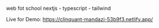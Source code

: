 web fot school nextjs - typescript - tailwind 

Live for Demo:
https://clinquant-mandazi-53b9f3.netlify.app/
